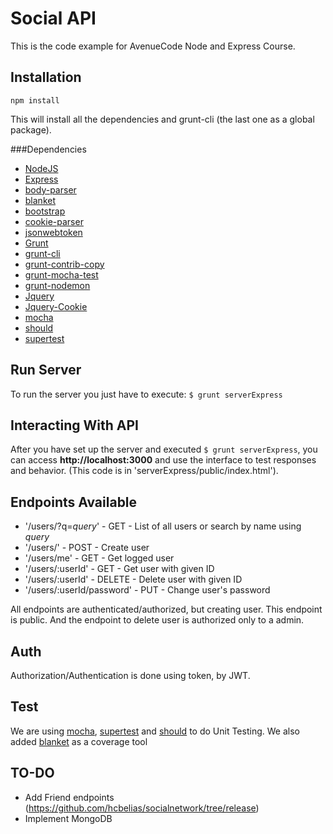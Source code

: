 Social API
==========

  This is the code example for AvenueCode Node and Express Course.

Installation
------------
`npm install`

  This will install all the dependencies and grunt-cli (the last one as a global package).

###Dependencies

  * [NodeJS](https://nodejs.org/)
  * [Express](https://github.com/strongloop/express)
  * [body-parser](https://github.com/expressjs/body-parser)
  * [blanket](https://github.com/alex-seville/blanket)
  * [bootstrap](https://github.com/twbs/bootstrap)
  * [cookie-parser](https://github.com/expressjs/cookie-parser)
  * [jsonwebtoken](https://github.com/auth0/node-jsonwebtoken)
  * [Grunt](http://gruntjs.com/)
  * [grunt-cli](https://github.com/gruntjs/grunt-cli)
  * [grunt-contrib-copy](https://github.com/gruntjs/grunt-contrib-copy)
  * [grunt-mocha-test](https://github.com/pghalliday/grunt-mocha-test)
  * [grunt-nodemon](https://github.com/ChrisWren/grunt-nodemon)
  * [Jquery](https://github.com/jquery/jquery)
  * [Jquery-Cookie](https://github.com/carhartl/jquery-cookie)
  * [mocha](http://mochajs.org/)
  * [should](https://github.com/shouldjs/should.js)
  * [supertest](https://github.com/visionmedia/supertest)
  
Run Server
----------

  To run the server you just have to execute:
  `$ grunt serverExpress`

Interacting With API
--------------------

  After you have set up the server and executed `$ grunt serverExpress`, you can access **http://localhost:3000** and use
  the interface to test responses and behavior. (This code is in 'serverExpress/public/index.html').

Endpoints Available
-------------------

  * '/users/?q=_query_' - GET - List of all users or search by name using _query_
  * '/users/' - POST - Create user
  * '/users/me' - GET - Get logged user
  * '/users/:userId' - GET - Get user with given ID
  * '/users/:userId' - DELETE - Delete user with given ID
  * '/users/:userId/password' - PUT - Change user's password
  
  All endpoints are authenticated/authorized, but creating user. This endpoint is public. And the endpoint
  to delete user is authorized only to a admin.
  
Auth
----

  Authorization/Authentication is done using token, by JWT.
  
Test
----

  We are using [mocha](http://mochajs.org/), [supertest](https://github.com/visionmedia/supertest) and 
  [should](https://github.com/shouldjs/should.js) to do Unit Testing. We also added 
  [blanket](https://github.com/alex-seville/blanket) as a coverage tool
  
TO-DO
-----

  * Add Friend endpoints (https://github.com/hcbelias/socialnetwork/tree/release)
  * Implement MongoDB